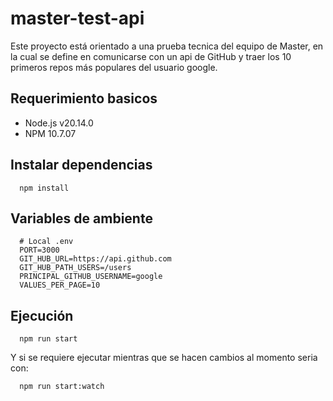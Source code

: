 # master-test-api

Este proyecto está orientado a una prueba tecnica del equipo de Master, en la cual se define en comunicarse con un api de GitHub y traer los 10 primeros repos más populares del usuario google.

## Requerimiento basicos
- Node.js v20.14.0
- NPM 10.7.07

## Instalar dependencias
```
  npm install
```

## Variables de ambiente
```
  # Local .env
  PORT=3000
  GIT_HUB_URL=https://api.github.com
  GIT_HUB_PATH_USERS=/users
  PRINCIPAL_GITHUB_USERNAME=google
  VALUES_PER_PAGE=10
```

## Ejecución
```
  npm run start
```

Y si se requiere ejecutar mientras que se hacen cambios al momento seria con:

```
  npm run start:watch
```
